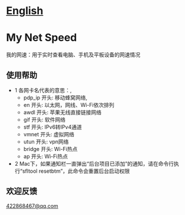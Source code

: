 # [English](https://github.com/goldscu/MyNetSpeed/blob/main/README.md)

# My Net Speed
我的网速：用于实时查看电脑、手机及平板设备的网速情况

## 使用帮助
* 1 各网卡名代表的意思：,
  - pdp_ip 开头: 移动蜂窝网络,
  - en 开头: 以太网，网线、Wi-Fi依次排列
  - awdl 开头: 苹果无线直接链接网络
  - gif 开头: 软件网络
  - stf 开头: IPv6转IPv4通道
  - vmnet 开头: 虚拟网络
  - utun 开头: vpn网络
  - bridge 开头: Wi-Fi热点
  - ap 开头: Wi-Fi热点
* 2 Mac下，如果通知栏一直弹出“后台项目已添加”的通知，请在命令行执行“sfltool resetbtm”，此命令会重置后台启动权限

## 欢迎反馈
422868467@qq.com
